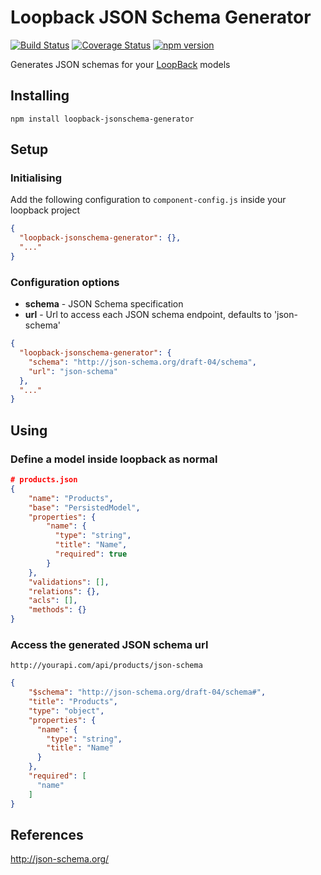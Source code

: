 # Loopback JSON Schema Generator

[![Build Status](https://travis-ci.org/chrisandrews7/loopback-jsonschema-generator.svg?branch=master)](https://travis-ci.org/chrisandrews7/loopback-jsonschema-generator) [![Coverage Status](https://coveralls.io/repos/github/chrisandrews7/loopback-jsonschema-generator/badge.svg?branch=master)](https://coveralls.io/github/chrisandrews7/loopback-jsonschema-generator?branch=master) [![npm version](https://img.shields.io/npm/v/loopback-jsonschema-generator.svg?style=flat)](https://www.npmjs.com/package/loopback-jsonschema-generator)

Generates JSON schemas for your [LoopBack](https://github.com/strongloop/loopback) models

## Installing
```
npm install loopback-jsonschema-generator
```

## Setup

### Initialising

Add the following configuration to `component-config.js` inside your loopback project

```json
{
  "loopback-jsonschema-generator": {},
  "..."
}
```

### Configuration options

- **schema** - JSON Schema specification
- **url** - Url to access each JSON schema endpoint, defaults to 'json-schema'

```json
{
  "loopback-jsonschema-generator": {
    "schema": "http://json-schema.org/draft-04/schema",
    "url": "json-schema"
  },
  "..."
}
```

## Using

### Define a model inside loopback as normal

```json
# products.json
{
    "name": "Products",
    "base": "PersistedModel",
    "properties": {
        "name": {
          "type": "string",
          "title": "Name",
          "required": true
        }
    },
    "validations": [],
    "relations": {},
    "acls": [],
    "methods": {}
}
```

### Access the generated JSON schema url

`http://yourapi.com/api/products/json-schema`

```json
{
    "$schema": "http://json-schema.org/draft-04/schema#",
    "title": "Products",
    "type": "object",
    "properties": {
      "name": {
        "type": "string",
        "title": "Name"
      }
    },
    "required": [
      "name"
    ]
}
```

## References

http://json-schema.org/
